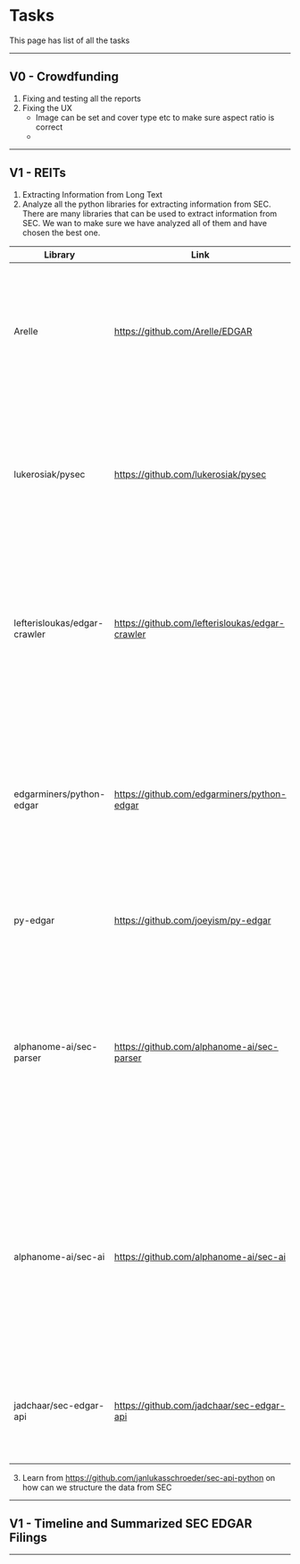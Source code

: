 # Tasks

This page has list of all the tasks

---

## V0 - Crowdfunding

1. Fixing and testing all the reports
2. Fixing the UX
    - Image can be set and cover type etc to make sure aspect ratio is correct
    -

---

## V1 - REITs

1. Extracting Information from Long Text
2. Analyze all the python libraries for extracting information from SEC. There are many libraries that can be used to
   extract information from SEC.
   We wan to make sure we have analyzed all of them and have chosen the best one.

| Library                       | Link                                             | Description                                                                                                                                                                                   | Notes |
|-------------------------------|--------------------------------------------------|-----------------------------------------------------------------------------------------------------------------------------------------------------------------------------------------------|-------|
| Arelle                        | https://github.com/Arelle/EDGAR                  | Arelle is an open source XBRL platform that supports the creation, review and analysis of financial information provided by companies.                                                        |       |
| lukerosiak/pysec              | https://github.com/lukerosiak/pysec              | compiles a list of all SEC filings from EDGAR into SQL. Allows you to easily extract arbitrary XBRL terms while it handles the contexts, etc. appropriately.                                  |       |
| lefterisloukas/edgar-crawler  | https://github.com/lefterisloukas/edgar-crawler  | downloads raw and unstructured financial SEC filings from EDGAR and converts them into structured JSON files in order to bootstrap financial NLP experiments.                                 |       |
| edgarminers/python-edgar      | https://github.com/edgarminers/python-edgar      | easily rebuild a master index of all filings since 1993 by stitching quarterly index files together. The master index file can be then feed to a database, a pandas dataframe, stata, etc...  |       |
| py-edgar                      | https://github.com/joeyism/py-edgar              | A small library to access files from SEC's edgar.                                                                                                                                             |       |
| alphanome-ai/sec-parser       | https://github.com/alphanome-ai/sec-parser       | The sec-parser project simplifies extracting meaningful information from SEC EDGAR HTML documents by organizing them into semantic elements and a tree structure. Beneficial for AI, ML, LLMs |       |
| alphanome-ai/sec-ai           | https://github.com/alphanome-ai/sec-ai           | The sec-parser project simplifies extracting meaningful information from SEC EDGAR HTML documents by organizing them into semantic elements and a tree structure. Beneficial for AI, ML, LLMs |       |
| jadchaar/sec-edgar-api        | https://github.com/jadchaar/sec-edgar-api        | sec-edgar-api is a lightweight, unofficial Python API wrapper for the SEC EDGAR REST API.                                                                                                     |       |

3. Learn from https://github.com/janlukasschroeder/sec-api-python on how can we structure the data from SEC

---

## V1 - Timeline and Summarized SEC EDGAR Filings

---
